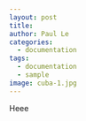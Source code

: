 ```yaml
---
layout: post
title:
author: Paul Le
categories:
  - documentation
tags:
  - documentation
  - sample
image: cuba-1.jpg
---
```


Heee